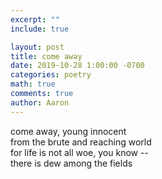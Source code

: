 ```yaml
---
excerpt: ""
include: true

layout: post
title: come away 
date: 2019-10-28 1:00:00 -0700
categories: poetry
math: true
comments: true
author: Aaron
---
```






come away, young innocent  
from the brute and reaching world  
for life is not all woe, you know --  
there is dew among the fields
